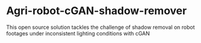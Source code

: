 # Agri-robot-cGAN-shadow-remover
This open source solution tackles the challenge of shadow removal on robot footages under inconsistent lighting conditions with cGAN
